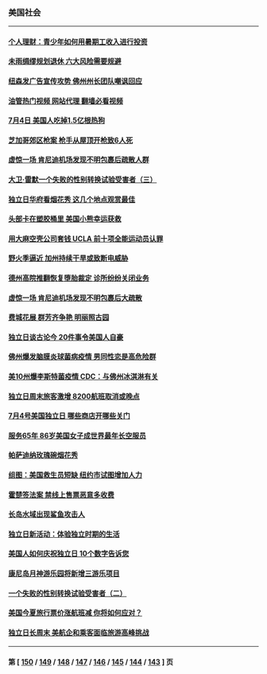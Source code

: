 ### 美国社会
---
#### [个人理财：青少年如何用暑期工收入进行投资](../../pages/ncid1078160/n13773615.md?07051245) 
#### [未雨绸缪规划退休 六大风险需要规避](../../pages/ncid1078160/n13773670.md?07051245) 
#### [纽森发广告宣传攻势 佛州州长团队嘲讽回应](../../pages/ncid1078160/n13773503.md?07051245) 
#### [油管热门视频 网站代理 翻墙必看视频](http://209.222.30.114:81/youtube.html?07051245)
#### [7月4日 美国人吃掉1.5亿根热狗](../../pages/ncid1078160/n13773476.md?07051245) 
#### [芝加哥郊区枪案 枪手从屋顶开枪致6人死](../../pages/ncid1078160/n13773480.md?07051245) 
#### [虚惊一场 肯尼迪机场发现不明包裹后疏散人群](../../pages/ncid1078160/n13772986.md?07051245) 
#### [大卫·雷默一个失败的性别转换试验受害者（三）](../../pages/ncid1078160/n13773097.md?07051245) 
#### [独立日华府看烟花秀 这几个地点观赏最佳](../../pages/ncid1078160/n13772862.md?07051245) 
#### [头部卡在塑胶桶里 美国小熊幸运获救](../../pages/ncid1078160/n13772866.md?07051245) 
#### [用大麻空壳公司套钱 UCLA 前十项全能运动员认罪](../../pages/ncid1078160/n13772969.md?07051245) 
#### [野火季逼近 加州持续干旱或致断电威胁](../../pages/ncid1078160/n13772951.md?07051245) 
#### [德州高院推翻恢复堕胎裁定 诊所纷纷关闭业务](../../pages/ncid1078160/n13772819.md?07051245) 
#### [虚惊一场 肯尼迪机场发现不明包裹后大疏散](../../pages/ncid1078160/n13772811.md?07051245) 
#### [费城花展 群芳齐争艳 明丽照古园](../../pages/ncid1078160/n13772741.md?07051245) 
#### [独立日谈古论今 20件事令美国人自豪](../../pages/ncid1078160/n13772253.md?07051245) 
#### [佛州爆发脑膜炎球菌病疫情 男同性恋是高危险群](../../pages/ncid1078160/n13772687.md?07051245) 
#### [美10州爆李斯特菌疫情 CDC：与佛州冰淇淋有关](../../pages/ncid1078160/n13772415.md?07051245) 
#### [独立日周末旅客激增 8200航班取消或晚点](../../pages/ncid1078160/n13772205.md?07051245) 
#### [7月4号美国独立日 哪些商店开哪些关门](../../pages/ncid1078160/n13772227.md?07051245) 
#### [服务65年 86岁美国女子成世界最年长空服员](../../pages/ncid1078160/n13771989.md?07051245) 
#### [帕萨迪纳玫瑰碗烟花秀](../../pages/ncid1078160/n13771971.md?07051245) 
#### [组图：美国救生员短缺 纽约市试图增加人力](../../pages/ncid1078160/n13771387.md?07051245) 
#### [霍楚签法案 禁线上售票恶意多收费](../../pages/ncid1078160/n13771930.md?07051245) 
#### [长岛水域出现鲨鱼攻击人](../../pages/ncid1078160/n13771931.md?07051245) 
#### [独立日新活动：体验独立时期的生活](../../pages/ncid1078160/n13771932.md?07051245) 
#### [美国人如何庆祝独立日 10个数字告诉您](../../pages/ncid1078160/n13771934.md?07051245) 
#### [康尼岛月神游乐园将新增三游乐项目](../../pages/ncid1078160/n13771938.md?07051245) 
#### [一个失败的性别转换试验受害者（二）](../../pages/ncid1078160/n13771916.md?07051245) 
#### [美国今夏旅行票价涨航班减 你将如何应对？](../../pages/ncid1078160/n13771723.md?07051245) 
#### [独立日长周末 美航企和乘客面临旅游高峰挑战](../../pages/ncid1078160/n13771695.md?07051245) 

---
#### 第 [ [150](./150.md?07051245) / [149](./149.md?07051245) / [148](./148.md?07051245) / [147](./147.md?07051245) / [146](./146.md?07051245) / [145](./145.md?07051245) / [144](./144.md?07051245) / [143](./143.md?07051245) ] 页
